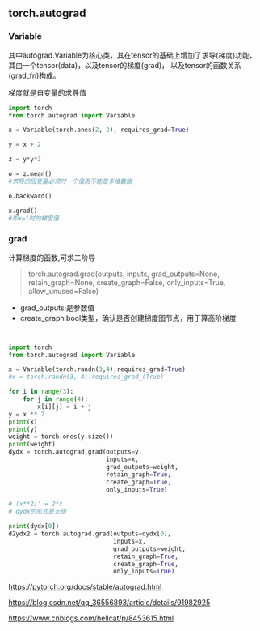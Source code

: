 
## torch.autograd

### Variable

其中autograd.Variable为核心类，其在tensor的基础上增加了求导(梯度)功能，其由一个tensor(data)，以及tensor的梯度(grad)，
以及tensor的函数关系(grad_fn)构成。

梯度就是自变量的求导值

```py
import torch
from torch.autograd import Variable

x = Variable(torch.ones(2, 2), requires_grad=True)

y = x + 2

z = y*y*3

o = z.mean()
#求导的因变量必须时一个值而不能是多维数据

o.backward()

x.grad()
#即x=1时的梯度值


```

### grad

计算梯度的函数,可求二阶导
>torch.autograd.grad(outputs, inputs, grad_outputs=None, retain_graph=None, create_graph=False, only_inputs=True, allow_unused=False)

- grad_outputs:是参数值
- create_graph:bool类型，确认是否创建梯度图节点，用于算高阶梯度

```py


import torch
from torch.autograd import Variable

x = Variable(torch.randn(3,4),requires_grad=True) 
#x = torch.randn(3, 4).requires_grad_(True)

for i in range(3):
    for j in range(4):
        x[i][j] = i + j
y = x ** 2
print(x)
print(y)
weight = torch.ones(y.size())
print(weight)
dydx = torch.autograd.grad(outputs=y,
                           inputs=x,
                           grad_outputs=weight,
                           retain_graph=True,
                           create_graph=True,
                           only_inputs=True)

# (x**2)' = 2*x 
# dydx的形式是元组

print(dydx[0])
d2ydx2 = torch.autograd.grad(outputs=dydx[0],
                             inputs=x,
                             grad_outputs=weight,
                             retain_graph=True,
                             create_graph=True,
                             only_inputs=True)

```




https://pytorch.org/docs/stable/autograd.html

https://blog.csdn.net/qq_36556893/article/details/91982925

https://www.cnblogs.com/hellcat/p/8453615.html
